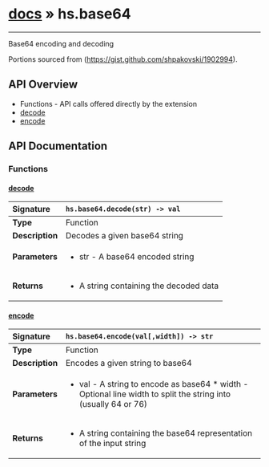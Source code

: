 # [docs](index.md) » hs.base64
---

Base64 encoding and decoding

Portions sourced from (https://gist.github.com/shpakovski/1902994).

## API Overview
* Functions - API calls offered directly by the extension
 * [decode](#decode)
 * [encode](#encode)

## API Documentation

### Functions

#### [decode](#decode)
| <span style="float: left;">**Signature**</span> | <span style="float: left;">`hs.base64.decode(str) -> val` </span>                                                          |
| -----------------------------------------------------|---------------------------------------------------------------------------------------------------------|
| **Type**                                             | Function |
| **Description**                                      | Decodes a given base64 string |
| **Parameters**                                       | <ul><li>str - A base64 encoded string</li></ul> |
| **Returns**                                          | <ul><li>A string containing the decoded data</li></ul> |

#### [encode](#encode)
| <span style="float: left;">**Signature**</span> | <span style="float: left;">`hs.base64.encode(val[,width]) -> str` </span>                                                          |
| -----------------------------------------------------|---------------------------------------------------------------------------------------------------------|
| **Type**                                             | Function |
| **Description**                                      | Encodes a given string to base64 |
| **Parameters**                                       | <ul><li>val - A string to encode as base64 * width - Optional line width to split the string into (usually 64 or 76)</li></ul> |
| **Returns**                                          | <ul><li>A string containing the base64 representation of the input string</li></ul> |

